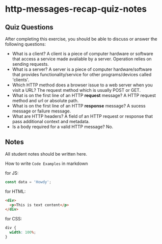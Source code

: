 # http-messages-recap-quiz-notes

## Quiz Questions

After completing this exercise, you should be able to discuss or answer the following questions:

- What is a client?
  A client is a piece of computer hardware or software that access a service made avaliable by a server. Operation relies on sending requests.
- What is a server?
  A server is a piece of computer hardware/software that provides functionality/service for other programs/devices called 'clients'.
- Which HTTP method does a browser issue to a web server when you visit a URL?
  The request method which is usually POST or GET.
- What is on the first line of an HTTP **request** message?
  A HTTP request method and url or absolute path.
- What is on the first line of an HTTP **response** message?
  A sucess message or failure message.
- What are HTTP headers?
  A field of an HTTP request or response that pass additional context and metadata.
- Is a body required for a valid HTTP message?
  No.

## Notes

All student notes should be written here.

How to write `Code Examples` in markdown

for JS:

```javascript
const data = 'Howdy';
```

for HTML:

```html
<div>
  <p>This is text content</p>
</div>
```

for CSS:

```css
div {
  width: 100%;
}
```
